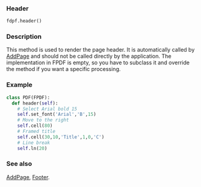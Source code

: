 ### Header ###

```python
fdpf.header()
```

### Description ###

This method is used to render the page header. It is automatically called by [AddPage](AddPage.md) and should not be called directly by the application. The implementation in FPDF is empty, so you have to subclass it and override the method if you want a specific processing.

### Example ###

```python
class PDF(FPDF):
  def header(self):
    # Select Arial bold 15
    self.set_font('Arial','B',15)
    # Move to the right
    self.cell(80)
    # Framed title
    self.cell(30,10,'Title',1,0,'C')
    # Line break
    self.ln(20)
```

### See also ###

[AddPage](AddPage.md), [Footer](Footer.md).
